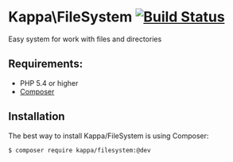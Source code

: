# Kappa\FileSystem [![Build Status](https://travis-ci.org/Kappa-org/FileSystem.png?branch=master)](https://travis-ci.org/Kappa-org/FileSystem)

Easy system for work with files and directories

## Requirements:

* PHP 5.4 or higher
* [Composer](http://getcomposer.org/)

## Installation

The best way to install Kappa/FileSystem is using Composer:

```bash
$ composer require kappa/filesystem:@dev
```